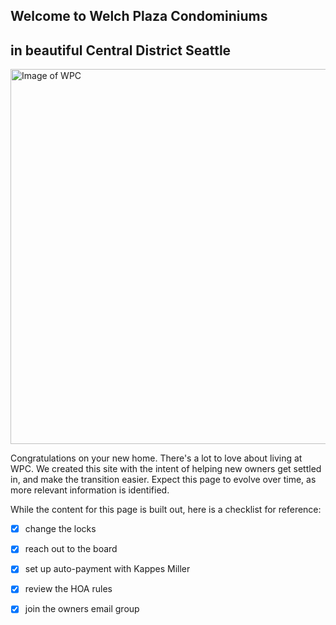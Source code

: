 ## Welcome to Welch Plaza Condominiums
## in beautiful Central District Seattle

<img src="https://d3mi7e2vp4lzjl.cloudfront.net/a3edd0bb98b5f9ae0b3be34a63838e83882735bb_img_14/origin.jpg" alt="Image of WPC" width="600"/>

Congratulations on your new home. There's a lot to love about living at WPC. We created this site with the intent of helping new owners get settled in, and make the transition easier. Expect this page to evolve over time, as more relevant information is identified.

While the content for this page is built out, here is a checklist for reference:
- [x]  change the locks
- [x]  reach out to the board
- [x]  set up auto-payment with Kappes Miller
- [x]  review the HOA rules
- [x]  join the owners email group

